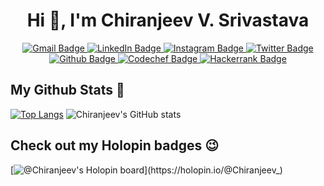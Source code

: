 

<h1 align="center">Hi 👋, I'm Chiranjeev V. Srivastava</h1>

<div id="badges" align="center">
  <a href="mailto:chiranjeev.important@gmail.com">
    <img src="https://img.shields.io/badge/Gmail-D14836?style=for-the-badge&logo=gmail&logoColor=white" alt="Gmail Badge"/>
  </a>
  <a href="https://www.linkedin.com/in/chiranjeev-veer-srivastava/">
    <img src="https://img.shields.io/badge/LinkedIn-0077B5?style=for-the-badge&logo=linkedin&logoColor=white" alt="LinkedIn Badge"/>
  </a>
  <a href="https://www.instagram.com/cringeeeev/">
    <img src="https://img.shields.io/badge/Instagram-E4405F?style=for-the-badge&logo=instagram&logoColor=white" alt="Instagram Badge"/>
  </a>
  <a href="https://twitter.com/chiranjeevVsri">
    <img src="https://img.shields.io/badge/Twitter-1DA1F2?style=for-the-badge&logo=twitter&logoColor=white" alt="Twitter Badge"/>
   </a>
  <a href="https://github.com/GeekGuy-29">
    <img src="https://img.shields.io/badge/GitHub-100000?style=for-the-badge&logo=github&logoColor=white" alt="Github Badge"/>
   </a>
  <a href="https://www.codechef.com/users/chiranjeev_sri">
    <img src="https://img.shields.io/badge/Codechef-%23B92B27.svg?&style=for-the-badge&logo=Codechef&logoColor=white" alt="Codechef Badge"/>
   </a>
  <a href="https://www.hackerrank.com/chiranjeev_impo1">
    <img src="https://img.shields.io/badge/-Hackerrank-2EC866?style=for-the-badge&logo=HackerRank&logoColor=white" alt="Hackerrank Badge"/>
   </a>
</div>

## My Github Stats 🚀

[![Top Langs](https://github-readme-stats.vercel.app/api/top-langs/?username=GeekGuy-29&langs_count=8&layout=compact)](https://github.com/GeekGuy-29/github-readme-stats)
![Chiranjeev's GitHub stats](https://github-readme-stats.vercel.app/api?username=GeekGuy-29&show_icons=true&theme=radical)

## Check out my Holopin badges 😉

[![@Chiranjeev's Holopin board](https://holopin.me/Chiranjeev_)](https://holopin.io/@Chiranjeev_)
